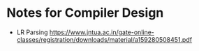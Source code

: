 # Notes for Compiler Design

- LR Parsing <https://www.jntua.ac.in/gate-online-classes/registration/downloads/material/a159280508451.pdf>